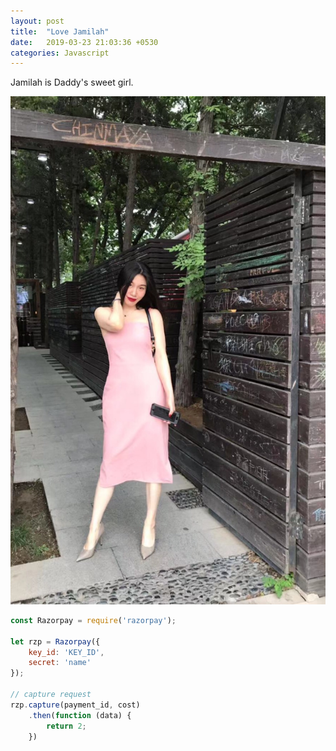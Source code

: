 ```yaml
---
layout: post
title:  "Love Jamilah"
date:   2019-03-23 21:03:36 +0530
categories: Javascript
---
```


Jamilah is Daddy's sweet girl.
<!--excerpt-->
![Jamilah](/assets/mm.jpg)

```javascript
const Razorpay = require('razorpay');

let rzp = Razorpay({
	key_id: 'KEY_ID',
	secret: 'name'
});

// capture request
rzp.capture(payment_id, cost)
	.then(function (data) {
		return 2;
	})
```


